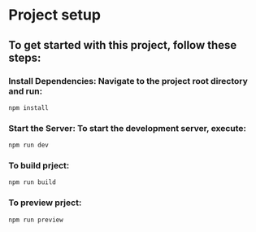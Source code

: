 # Project setup

## To get started with this project, follow these steps:

### Install Dependencies: Navigate to the project root directory and run:

`npm install`

### Start the Server: To start the development server, execute:

`npm run dev`

### To build prject:

`npm run build`

### To preview prject:

`npm run preview`
